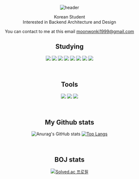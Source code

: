 <div align="center">
  
  ![header](https://capsule-render.vercel.app/api?type=cylinder&text=CodeMoon&color=D9FA98)

  Korean Student
  <br/>
  Interested in Backend Architecture and Design

  You can contact to me at this email 
  moonwonki1999@gmail.com
  <br/>
  
  
  ## Studying
  <img src="https://img.shields.io/badge/JAVA-FAE1B2?style=for-the-badge&logo=java&logoColor=black">
  <img src="https://img.shields.io/badge/MySQL-B2FAF4?style=for-the-badge&logo=MySQL&logoColor=black">
  <img src="https://img.shields.io/badge/Spring-B2FAC0?style=for-the-badge&logo=Spring&logoColor=black">
  <img src="https://img.shields.io/badge/Spring Boot-94FFA9?style=for-the-badge&logo=springboot&logoColor=black">
  <img src="https://img.shields.io/badge/c++-94C0FF?style=for-the-badge&logo=cplusplus&logoColor=black">
  <img src="https://img.shields.io/badge/python-93D4FF?style=for-the-badge&logo=python&logoColor=black">
  <img src="https://img.shields.io/badge/javascript-FDFF93?style=for-the-badge&logo=javascript&logoColor=black">
  <img src="https://img.shields.io/badge/aws-C3FFEF?style=for-the-badge&logo=amazonaws&logoColor=black">
  <br/>
  <br/>
  <br/>
  
  ## Tools
  <img src="https://img.shields.io/badge/IntelliJ-C094FF?style=for-the-badge&logo=intellijidea&logoColor=black">
  <img src="https://img.shields.io/badge/Eclipse-EFF0FF?style=for-the-badge&logo=Eclipse&logoColor=black">
  <img src="https://img.shields.io/badge/vscode-9398FF?style=for-the-badge&logo=visualstudiocode&logoColor=black">
  <br/>
  <br/>
  <br/>
  
  
  ## My Github stats
  ![Anurag's GitHub stats](https://github-readme-stats.vercel.app/api?username=moonwonki&show_icons=true&theme=vue)
  [![Top Langs](https://github-readme-stats.vercel.app/api/top-langs/?username=moonwonki&langs_count=3&theme=vue)](https://github.com/anuraghazra/github-readme-stats)
  <br/>
  <br/>
  <br/>
  
  
  ## BOJ stats
  [![Solved.ac 프로필](http://mazassumnida.wtf/api/v2/generate_badge?boj=wkm99)](https://solved.ac/wkm99)
</div>






<!--
**moonwonki/moonwonki** is a ✨ _special_ ✨ repository because its `README.md` (this file) appears on your GitHub profile.

Here are some ideas to get you started:

- 🔭 I’m currently working on ...
- 🌱 I’m currently learning ...
- 👯 I’m looking to collaborate on ...
- 🤔 I’m looking for help with ...
- 💬 Ask me about ...
- 📫 How to reach me: ...
- 😄 Pronouns: ...
- ⚡ Fun fact: ...
-->
